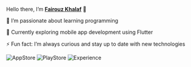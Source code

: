  Hello there, I’m  [**Fairouz Khalaf**](https://www.linkedin.com/in/fairouz-khalaf-86a67a320/) 👋

👀 I’m passionate about learning programming

🌱 Currently exploring mobile app development using Flutter

⚡ Fun fact: I’m always curious and stay up to date with new technologies

![AppStore](https://img.shields.io/badge/AppStore-1Apps-ff69b4?style=flat-square)
![PlayStore](https://img.shields.io/badge/PlayStore-1Apps-9370db?style=flat-square)
![Experience](https://img.shields.io/badge/Exp-+1year-40e0d0?style=flat-square)




